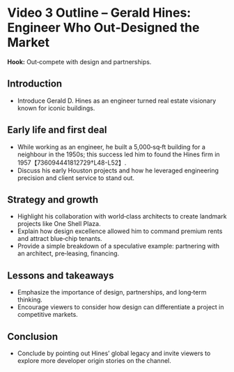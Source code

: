 # Video 3 Outline – Gerald Hines: Engineer Who Out‑Designed the Market

**Hook:** Out‑compete with design and partnerships.

## Introduction
- Introduce Gerald D. Hines as an engineer turned real estate visionary known for iconic buildings.

## Early life and first deal
- While working as an engineer, he built a 5,000‑sq‑ft building for a neighbour in the 1950s; this success led him to found the Hines firm in 1957【736094441812729†L48-L52】.
- Discuss his early Houston projects and how he leveraged engineering precision and client service to stand out.

## Strategy and growth
- Highlight his collaboration with world‑class architects to create landmark projects like One Shell Plaza.
- Explain how design excellence allowed him to command premium rents and attract blue‑chip tenants.
- Provide a simple breakdown of a speculative example: partnering with an architect, pre‑leasing, financing.

## Lessons and takeaways
- Emphasize the importance of design, partnerships, and long‑term thinking.
- Encourage viewers to consider how design can differentiate a project in competitive markets.

## Conclusion
- Conclude by pointing out Hines’ global legacy and invite viewers to explore more developer origin stories on the channel.
